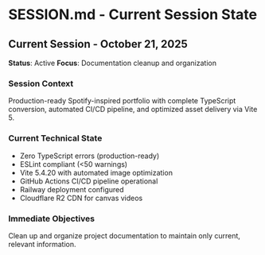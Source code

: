 # SESSION.md - Current Session State

## Current Session - October 21, 2025
**Status**: Active
**Focus**: Documentation cleanup and organization

### Session Context
Production-ready Spotify-inspired portfolio with complete TypeScript conversion, automated CI/CD pipeline, and optimized asset delivery via Vite 5.

### Current Technical State
- Zero TypeScript errors (production-ready)
- ESLint compliant (<50 warnings)
- Vite 5.4.20 with automated image optimization
- GitHub Actions CI/CD pipeline operational
- Railway deployment configured
- Cloudflare R2 CDN for canvas videos

### Immediate Objectives
Clean up and organize project documentation to maintain only current, relevant information.
